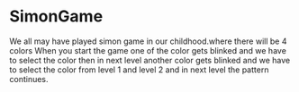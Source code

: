 # SimonGame
We all may have played simon game in our childhood.where there will be 4 colors When you start the game one of the color gets blinked and we have to select the color then in next level another color gets blinked and we have to select the color from level 1 and level 2 and in next level the pattern continues.
